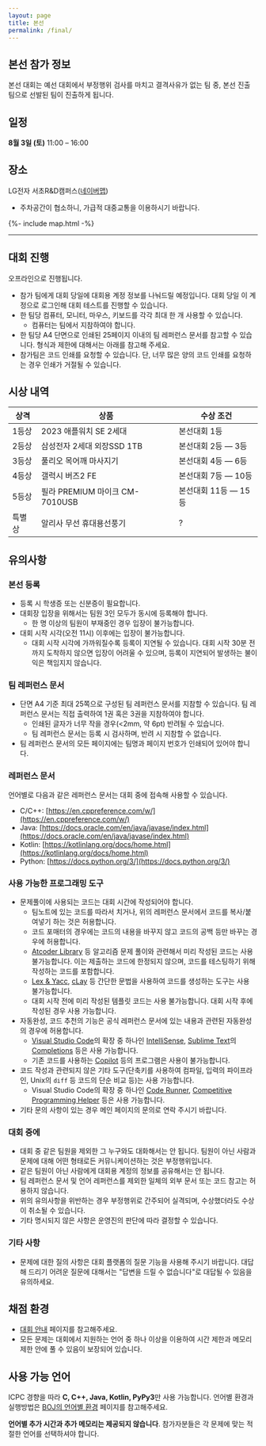 ```yaml
---
layout: page
title: 본선
permalink: /final/
---
```


## 본선 참가 정보

본선 대회는 예선 대회에서 부정행위 검사를 마치고 결격사유가 없는 팀 중, 본선 진출 팀으로 선발된 팀이 진출하게 됩니다.

## 일정

**8월 3일 (토)** 11:00 – 16:00

## 장소

LG전자 서초R&D캠퍼스([네이버맵](https://map.naver.com/p/entry/place/18748018))

- 주차공간이 협소하니, 가급적 대중교통을 이용하시기 바랍니다.

{%- include map.html -%}


---

## 대회 진행

오프라인으로 진행됩니다.

- 참가 팀에게 대회 당일에 대회용 계정 정보를 나눠드릴 예정입니다. 대회 당일 이 계정으로 로그인해 대회 테스트를 진행할 수 있습니다.
- 한 팀당 컴퓨터, 모니터, 마우스, 키보드를 각각 최대 한 개 사용할 수 있습니다.
  - 컴퓨터는 팀에서 지참하여야 합니다.
- 한 팀당 A4 단면으로 인쇄된 25페이지 이내의 팀 레퍼런스 문서를 참고할 수 있습니다. 형식과 제한에 대해서는 아래를 참고해 주세요.
- 참가팀은 코드 인쇄를 요청할 수 있습니다. 단, 너무 많은 양의 코드 인쇄를 요청하는 경우 인쇄가 거절될 수 있습니다.

## 시상 내역

| 상격 | 상품 | 수상 조건 |
| - | - | - |
| 1등상 | 2023 애플워치 SE 2세대 | 본선대회 1등 |
| 2등상 | 삼성전자 2세대 외장SSD 1TB | 본선대회 2등 — 3등 |
| 3등상 | 풀리오 목어깨 마사지기 | 본선대회 4등 — 6등 |
| 4등상 | 갤럭시 버즈2 FE | 본선대회 7등 — 10등 |
| 5등상 | 필라 PREMIUM 마이크 CM-7010USB | 본선대회 11등 — 15등 |
| 특별상 | 알리사 무선 휴대용선풍기 | ? |

## 유의사항

### 본선 등록

- 등록 시 학생증 또는 신분증이 필요합니다.
- 대회장 입장을 위해서는 팀원 3인 모두가 동시에 등록해야 합니다.
  - 한 명 이상의 팀원이 부재중인 경우 입장이 불가능합니다.
- 대회 시작 시각(오전 11시) 이후에는 입장이 불가능합니다.
  - 대회 시작 시각에 가까워질수록 등록이 지연될 수 있습니다. 대회 시작 30분 전까지 도착하지 않으면 입장이 어려울 수 있으며, 등록이 지연되어 발생하는 불이익은 책임지지 않습니다.

### 팀 레퍼런스 문서

- 단면 A4 기준 최대 25쪽으로 구성된 팀 레퍼런스 문서를 지참할 수 있습니다. 팀 레퍼런스 문서는 직접 출력하여 1권 혹은 3권을 지참하여야 합니다.
  - 인쇄된 글자가 너무 작을 경우(<2mm, 약 6pt) 반려될 수 있습니다.
  - 팀 레퍼런스 문서는 등록 시 검사하며, 반려 시 지참할 수 없습니다.
- 팀 레퍼런스 문서의 모든 페이지에는 팀명과 페이지 번호가 인쇄되어 있어야 합니다.

### 레퍼런스 문서

언어별로 다음과 같은 레퍼런스 문서는 대회 중에 접속해 사용할 수 있습니다.

- C/C++: [https://en.cppreference.com/w/](https://en.cppreference.com/w/)
- Java: [https://docs.oracle.com/en/java/javase/index.html](https://docs.oracle.com/en/java/javase/index.html)
- Kotlin: [https://kotlinlang.org/docs/home.html](https://kotlinlang.org/docs/home.html)
- Python: [https://docs.python.org/3/](https://docs.python.org/3/)


### 사용 가능한 프로그래밍 도구

- 문제풀이에 사용되는 코드는 대회 시간에 작성되어야 합니다.
  - 팀노트에 있는 코드를 따라서 치거나, 위의 레퍼런스 문서에서 코드를 복사/붙여넣기 하는 것은 허용합니다.
  - 코드 포매터의 경우에는 코드의 내용을 바꾸지 않고 코드의 공백 등만 바꾸는 경우에 허용합니다.
  - [Atcoder Library](https://github.com/atcoder/ac-library) 등 알고리즘 문제 풀이와 관련해서 미리 작성된 코드는 사용 불가능합니다. 이는 제출하는 코드에 한정되지 않으며, 코드를 테스팅하기 위해 작성하는 코드를 포함합니다.
  - [Lex & Yacc](http://dinosaur.compilertools.net/), [cLay](http://rsujskf.s602.xrea.com/?cLay) 등 간단한 문법을 사용하여 코드를 생성하는 도구는 사용 불가능합니다.
  - 대회 시작 전에 미리 작성된 템플릿 코드는 사용 불가능합니다. 대회 시작 후에 작성된 경우 사용 가능합니다.
- 자동완성, 코드 추천의 기능은 공식 레퍼런스 문서에 있는 내용과 관련된 자동완성의 경우에 허용합니다.
  - [Visual Studio Code](https://code.visualstudio.com/)의 확장 중 하나인 [IntelliSense](https://code.visualstudio.com/docs/editor/intellisense), [Sublime Text](https://www.sublimetext.com/)의 [Completions](https://www.sublimetext.com/docs/completions.html) 등은 사용 가능합니다.
  - 기존 코드를 사용하는 [Copilot](https://github.com/features/copilot) 등의 프로그램은 사용이 불가능합니다.
- 코드 작성과 관련되지 않은 기타 도구(단축키를 사용하여 컴파일, 입력의 파이프라인, Unix의 `diff` 등 코드의 단순 비교 등)는 사용 가능합니다.
  - Visual Studio Code의 확장 중 하나인 [Code Runner](https://marketplace.visualstudio.com/items?itemName=formulahendry.code-runner), [Competitive Programming Helper](https://marketplace.visualstudio.com/items?itemName=DivyanshuAgrawal.competitive-programming-helper) 등은 사용 가능합니다.
- 기타 문의 사항이 있는 경우 메인 페이지의 문의로 연락 주시기 바랍니다.

### 대회 중에

- 대회 중 같은 팀원을 제외한 그 누구와도 대화해서는 안 됩니다. 팀원이 아닌 사람과 문제에 대해 어떤 형태로든 커뮤니케이션하는 것은 부정행위입니다.
- 같은 팀원이 아닌 사람에게 대회용 계정의 정보를 공유해서는 안 됩니다.
- 팀 레퍼런스 문서 및 언어 레퍼런스를 제외한 일체의 외부 문서 또는 코드 참고는 허용하지 않습니다.
- 위의 유의사항을 위반하는 경우 부정행위로 간주되어 실격되며, 수상했더라도 수상이 취소될 수 있습니다.
- 기타 명시되지 않은 사항은 운영진의 판단에 따라 결정할 수 있습니다.

### 기타 사항

- 문제에 대한 질의 사항은 대회 플랫폼의 질문 기능을 사용해 주시기 바랍니다. 대답해 드리기 어려운 질문에 대해서는 "답변을 드릴 수 없습니다"로 대답될 수 있음을 유의하세요.

## 채점 환경

- [대회 안내](https://ucpc.acmicpc.net/info) 페이지를 참고해주세요.
- 모든 문제는 대회에서 지원하는 언어 중 하나 이상을 이용하여 시간 제한과 메모리 제한 안에 풀 수 있음이 보장되어 있습니다.

## 사용 가능 언어

ICPC 경향을 따라 **C, C++, Java, Kotlin, PyPy3**만 사용 가능합니다.
언어별 환경과 실행방법은 [BOJ의 언어별 환경](https://www.acmicpc.net/help/language) 페이지를 참고해주세요.

**언어별 추가 시간과 추가 메모리는 제공되지 않습니다**.
참가자분들은 각 문제에 맞는 적절한 언어를 선택하셔야 합니다.
